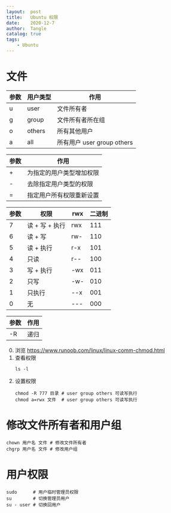 ```yaml
---
layout:  post
title:   Ubuntu 权限
date:    2020-12-7
author:  Tangle
catalog: true
tags:
    - Ubuntu
---
```


# 文件

| 参数 | 用户类型 | 作用                       |
| ---- | -------- | -------------------------- |
| u    | user     | 文件所有者                 |
| g    | group    | 文件所有者所在组           |
| o    | others   | 所有其他用户               |
| a    | all      | 所有用户 user group others |

| 参数 | 作用                     |
| ---- | ------------------------ |
| +    | 为指定的用户类型增加权限 |
| -    | 去除指定用户类型的权限   |
| =    | 指定用户所有权限重新设置 |

| 参数    | 权限           | rwx  | 二进制 |
| ---- | -------------- | ---- | ------ |
| 7    | 读 + 写 + 执行 | rwx  | 111    |
| 6    | 读 + 写        | rw-  | 110    |
| 5    | 读 + 执行      | r-x  | 101    |
| 4    | 只读           | r--  | 100    |
| 3    | 写 + 执行      | -wx  | 011    |
| 2    | 只写           | -w-  | 010    |
| 1    | 只执行         | --x  | 001    |
| 0    | 无             | ---  | 000    |

| 参数 | 作用 |
| ---- | ---- |
| -R   | 递归 |

0. 浏览 <https://www.runoob.com/linux/linux-comm-chmod.html>
0. 查看权限
    ```
    ls -l
    ```
0. 设置权限
    ```
    chmod -R 777 目录 # user group others 可读写执行
    chmod a=rwx 文件  # user group others 可读写执行
    ```

# 修改文件所有者和用户组

```
chown 用户名 文件 # 修改文件所有者
chgrp 用户名 文件 # 修改用户组
```

# 用户权限

```
sudo      # 用户临时管理员权限
su        # 切换管理员用户
su - user # 切换回用户
```
